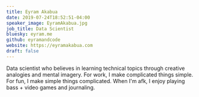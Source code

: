 ```yaml
---
title: Eyram Akabua
date: 2019-07-24T18:52:51-04:00
speaker_image: EyramAkabua.jpg
job_title: Data Scientist
bluesky: eyram.me
github: eyramandcode
website: https://eyramakabua.com
draft: false
---
```


Data scientist who believes in learning technical topics through creative analogies and mental imagery. For work, I make complicated things simple. For fun, I make simple things complicated. When I'm afk, I enjoy playing bass + video games and journaling.